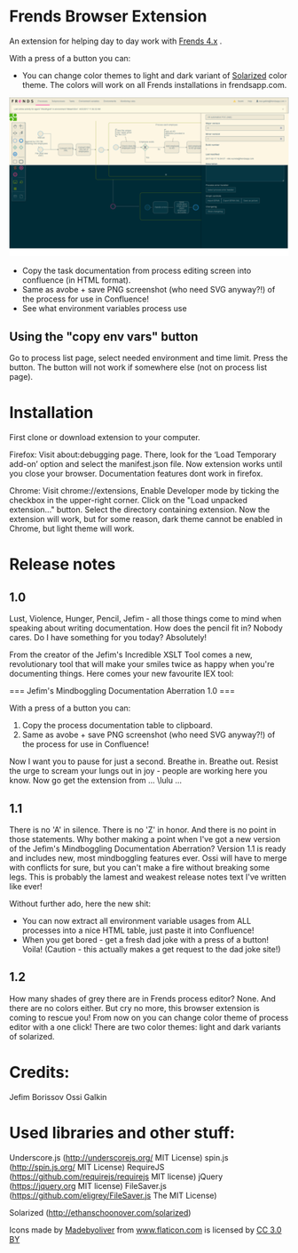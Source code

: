 # Frends Browser Extension

An extension for helping day to day work with [Frends 4.x](https://frends.com) . 


With a press of a button you can:

* You can change color themes to light and dark variant of [Solarized](http://ethanschoonover.com/solarized) color theme. The colors will work on all Frends installations in frendsapp.com.

![Image of different colors](https://github.com/CommunityHiQ/FrendsBrowserExtension/raw/master/img/SolarizedFrends001.png)

* Copy the task documentation from process editing screen into confluence (in HTML format).
* Same as avobe + save PNG screenshot (who need SVG anyway?!) of the process for use in Confluence!
* See what environment variables process use

## Using the "copy env vars" button

Go to process list page, select needed environment and time limit. Press the button. The button will not work if somewhere else (not on process list page).

# Installation

First clone or download extension to your computer.

Firefox: Visit about:debugging page. There, look for the ‘Load Temporary add-on’ option and select the manifest.json file. Now extension works until you close your browser. Documentation features dont work in firefox.

Chrome: Visit chrome://extensions, Enable Developer mode by ticking the checkbox in the upper-right corner. Click on the "Load unpacked extension..." button. Select the directory containing extension. Now the extension will work, but for some reason, dark theme cannot be enabled in Chrome, but light theme will work.

# Release notes

## 1.0

Lust, Violence, Hunger, Pencil, Jefim - all those things come to mind when speaking about writing documentation. How does the pencil fit in? Nobody cares. Do I have something for you today? Absolutely!

From the creator of the Jefim's Incredible XSLT Tool comes a new, revolutionary tool that will make your smiles twice as happy when you're documenting things. Here comes your new favourite IEX tool:

 === Jefim's Mindboggling Documentation Aberration 1.0 ===

With a press of a button you can:
1. Copy the process documentation table to clipboard.
2. Same as avobe + save PNG screenshot (who need SVG anyway?!) of the process for use in Confluence!

Now I want you to pause for just a second. Breathe in. Breathe out. Resist the urge to scream your lungs out in joy - people are working here you know. Now go get the extension from  ... \\lulu ...


## 1.1

There is no 'A' in silence. There is no 'Z' in honor. And there is no point in those statements. Why bother making a point when I've got a new version of the Jefim's Mindboggling Documentation Aberration? Version 1.1 is ready and includes new, most mindboggling features ever. Ossi will have to merge with conflicts for sure, but you can't make a fire without breaking some legs. This is probably the lamest and weakest release notes text I've written like ever!

Without further ado, here the new shit:
- You can now extract all environment variable usages from ALL processes into a nice HTML table, just paste it into Confluence!
- When you get bored - get a fresh dad joke with a press of a button! Voila! (Caution - this actually makes a get request to the dad joke site!)

## 1.2 

How many shades of grey there are in Frends process editor? None. And there are no colors either. But cry no more, this browser extension is coming to rescue you! From now on you can change color theme of process editor with a one click! There are two color themes: light and dark variants of solarized.

# Credits:

Jefim Borissov
Ossi Galkin

# Used libraries and other stuff: 

Underscore.js (http://underscorejs.org/ MIT License)
spin.js (http://spin.js.org/ MIT License)
RequireJS (https://github.com/requirejs/requirejs MIT license)
jQuery (https://jquery.org MIT license)
FileSaver.js (https://github.com/eligrey/FileSaver.js The MIT License)

Solarized (http://ethanschoonover.com/solarized)

<div>Icons made by <a href="http://www.flaticon.com/authors/madebyoliver" title="Madebyoliver">Madebyoliver</a> from <a href="http://www.flaticon.com" title="Flaticon">www.flaticon.com</a> is licensed by <a href="http://creativecommons.org/licenses/by/3.0/" title="Creative Commons BY 3.0" target="_blank">CC 3.0 BY</a></div>